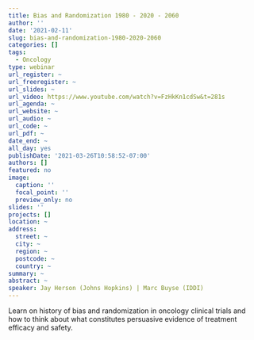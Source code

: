 ```yaml
---
title: Bias and Randomization 1980 - 2020 - 2060
author: ''
date: '2021-02-11'
slug: bias-and-randomization-1980-2020-2060
categories: []
tags:
  - Oncology
type: webinar
url_register: ~
url_freeregister: ~
url_slides: ~
url_video: https://www.youtube.com/watch?v=FzHkKn1cdSw&t=281s
url_agenda: ~
url_website: ~
url_audio: ~
url_code: ~
url_pdf: ~
date_end: ~
all_day: yes
publishDate: '2021-03-26T10:58:52-07:00'
authors: []
featured: no
image:
  caption: ''
  focal_point: ''
  preview_only: no
slides: ''
projects: []
location: ~
address:
  street: ~
  city: ~
  region: ~
  postcode: ~
  country: ~
summary: ~
abstract: ~
speaker: Jay Herson (Johns Hopkins) | Marc Buyse (IDDI)
---
```

<!--more-->
Learn on history of bias and randomization in oncology clinical trials and how to think about what constitutes persuasive evidence of treatment efficacy and safety.  